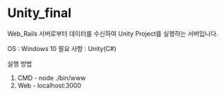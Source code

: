 ﻿# Unity_final

Web_Rails 서버로부터 데이터를 수신하여 Unity Project를 실행하는 서버입니다.

OS : Windows 10
필요 사항 : Unity(C#)

실행 방법
1. CMD - node ./bin/www
2. Web - localhost:3000